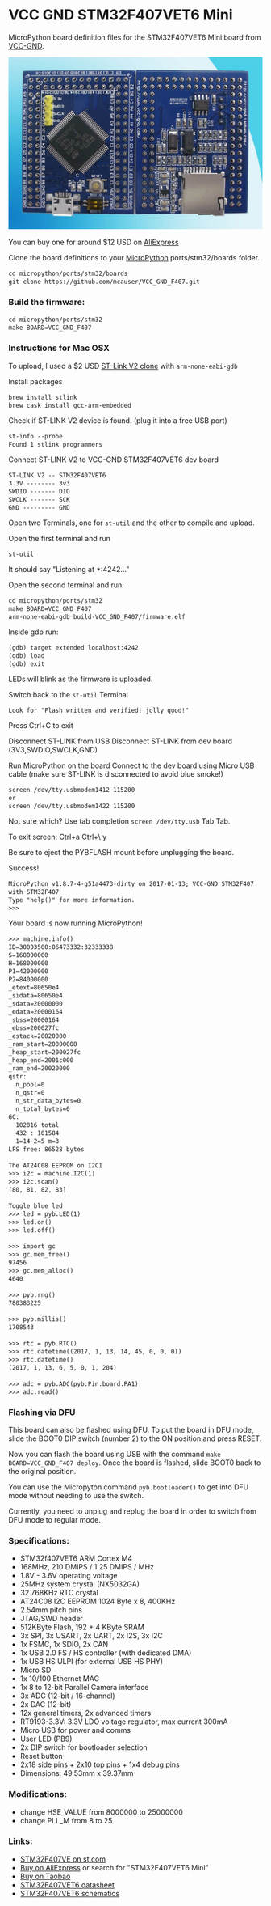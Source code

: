 # VCC GND STM32F407VET6 Mini

MicroPython board definition files for the STM32F407VET6 Mini board from [VCC-GND](http://vcc-gnd.taobao.com).

![board](docs/STM32F407VET6.jpg)

You can buy one for around $12 USD on [AliExpress](https://www.aliexpress.com/item/STM32F407VET6-Mini-version-of-the-core-board-STM32-minimum-system-version/32709285751.html)

Clone the board definitions to your [MicroPython](https://github.com/micropython/micropython) ports/stm32/boards folder.

```
cd micropython/ports/stm32/boards
git clone https://github.com/mcauser/VCC_GND_F407.git
```

### Build the firmware:

```
cd micropython/ports/stm32
make BOARD=VCC_GND_F407
```

### Instructions for Mac OSX

To upload, I used a $2 USD [ST-Link V2 clone](https://www.aliexpress.com/item/FREE-SHIPPING-ST-Link-V2-stlink-mini-STM8STM32-STLINK-simulator-download-programming-With-Cover/32242036342.html) with `arm-none-eabi-gdb`

Install packages

```
brew install stlink
brew cask install gcc-arm-embedded
```

Check if ST-LINK V2 device is found.
(plug it into a free USB port)

```
st-info --probe
Found 1 stlink programmers
```

Connect ST-LINK V2 to VCC-GND STM32F407VET6 dev board

```
ST-LINK V2 -- STM32F407VET6
3.3V -------- 3v3
SWDIO ------- DIO
SWCLK ------- SCK
GND --------- GND
```

Open two Terminals, one for `st-util` and the other to compile and upload.

Open the first terminal and run

```
st-util
```

It should say "Listening at *:4242..."

Open the second terminal and run:

```
cd micropython/ports/stm32
make BOARD=VCC_GND_F407
arm-none-eabi-gdb build-VCC_GND_F407/firmware.elf
```

Inside gdb run:

```
(gdb) target extended localhost:4242
(gdb) load
(gdb) exit
```

LEDs will blink as the firmware is uploaded.

Switch back to the `st-util` Terminal

```
Look for "Flash written and verified! jolly good!"
```

Press Ctrl+C to exit

Disconnect ST-LINK from USB
Disconnect ST-LINK from dev board (3V3,SWDIO,SWCLK,GND)

Run MicroPython on the board
Connect to the dev board using Micro USB cable (make sure ST-LINK is disconnected to avoid blue smoke!)

```
screen /dev/tty.usbmodem1412 115200
or
screen /dev/tty.usbmodem1422 115200
```

Not sure which? Use tab completion `screen /dev/tty.usb` Tab Tab.

To exit screen: Ctrl+a Ctrl+\ y

Be sure to eject the PYBFLASH mount before unplugging the board.

Success!

```
MicroPython v1.8.7-4-g51a4473-dirty on 2017-01-13; VCC-GND STM32F407 with STM32F407
Type "help()" for more information.
>>>
```

Your board is now running MicroPython!

```
>>> machine.info()
ID=30003500:06473332:32333338
S=168000000
H=168000000
P1=42000000
P2=84000000
_etext=80650e4
_sidata=80650e4
_sdata=20000000
_edata=20000164
_sbss=20000164
_ebss=200027fc
_estack=20020000
_ram_start=20000000
_heap_start=200027fc
_heap_end=2001c000
_ram_end=20020000
qstr:
  n_pool=0
  n_qstr=0
  n_str_data_bytes=0
  n_total_bytes=0
GC:
  102016 total
  432 : 101584
  1=14 2=5 m=3
LFS free: 86528 bytes

The AT24C08 EEPROM on I2C1
>>> i2c = machine.I2C(1)
>>> i2c.scan()
[80, 81, 82, 83]

Toggle blue led
>>> led = pyb.LED(1)
>>> led.on()
>>> led.off()

>>> import gc
>>> gc.mem_free()
97456
>>> gc.mem_alloc()
4640

>>> pyb.rng()
780383225

>>> pyb.millis()
1708543

>>> rtc = pyb.RTC()
>>> rtc.datetime((2017, 1, 13, 14, 45, 0, 0, 0))
>>> rtc.datetime()
(2017, 1, 13, 6, 5, 0, 1, 204)

>>> adc = pyb.ADC(pyb.Pin.board.PA1)
>>> adc.read()
```

### Flashing via DFU

This board can also be flashed using DFU. To put the board in DFU mode, slide
the BOOT0 DIP switch (number 2) to the ON position and press RESET.

Now you can flash the board using USB with the command
`make BOARD=VCC_GND_F407 deploy`. Once the board is flashed, slide BOOT0 back
to the original position.

You can use the Micropyton command `pyb.bootloader()` to get into DFU mode
without needing to use the switch.

Currently, you need to unplug and replug the board in order to switch from DFU
mode to regular mode.

### Specifications:

* STM32f407VET6 ARM Cortex M4
* 168MHz, 210 DMIPS / 1.25 DMIPS / MHz
* 1.8V - 3.6V operating voltage
* 25MHz system crystal (NX5032GA)
* 32.768KHz RTC crystal
* AT24C08 I2C EEPROM 1024 Byte x 8, 400KHz
* 2.54mm pitch pins
* JTAG/SWD header
* 512KByte Flash, 192 + 4 KByte SRAM
* 3x SPI, 3x USART, 2x UART, 2x I2S, 3x I2C
* 1x FSMC, 1x SDIO, 2x CAN
* 1x USB 2.0 FS / HS controller (with dedicated DMA)
* 1x USB HS ULPI (for external USB HS PHY)
* Micro SD
* 1x 10/100 Ethernet MAC
* 1x 8 to 12-bit Parallel Camera interface
* 3x ADC (12-bit / 16-channel)
* 2x DAC (12-bit)
* 12x general timers, 2x advanced timers
* RT9193-3.3V: 3.3V LDO voltage regulator, max current 300mA
* Micro USB for power and comms
* User LED (PB9)
* 2x DIP switch for bootloader selection
* Reset button
* 2x18 side pins + 2x10 top pins + 1x4 debug pins
* Dimensions: 49.53mm x 39.37mm

### Modifications:

* change HSE_VALUE from 8000000 to 25000000
* change PLL_M from 8 to 25

### Links:

* [STM32F407VE on st.com](http://www.st.com/content/st_com/en/products/microcontrollers/stm32-32-bit-arm-cortex-mcus/stm32-high-performance-mcus/stm32f4-series/stm32f407-417/stm32f407ve.html)
* [Buy on AliExpress](https://www.aliexpress.com/item/New-STM32F407VET6-Mini-version-of-the-core-board-STM32-minimum-system-board/32809309613.html) or search for "STM32F407VET6 Mini"
* [Buy on Taobao](https://world.taobao.com/item/523361737493.htm)
* [STM32F407VET6 datasheet](https://github.com/mcauser/VCC_GND_F407/blob/master/docs/STM32F407VET6_datasheet.pdf)
* [STM32F407VET6 schematics](https://github.com/mcauser/VCC_GND_F407/blob/master/docs/STM32F407VET6_schematics.pdf)
